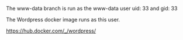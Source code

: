 The www-data branch is run as the www-data user uid: 33 and gid: 33

The Wordpress docker image runs as this user.

https://hub.docker.com/_/wordpress/
